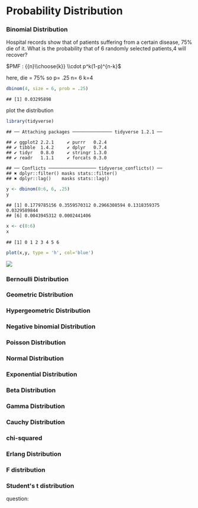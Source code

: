 Probability Distribution
================

### Binomial Distribution

Hospital records show that of patients suffering from a certain disease, 75% die of it. What is the probability that of 6 randomly selected patients,4 will recover?

 $PMF : {{n}\\choose{k}} \\cdot p^k(1-p)^{n-k}$

here, die = 75% so p= .25 n= 6 k=4

``` r
dbinom(4, size = 6, prob = .25)
```

    ## [1] 0.03295898

plot the distribution

``` r
library(tidyverse)
```

    ## ── Attaching packages ─────────────── tidyverse 1.2.1 ──

    ## ✔ ggplot2 2.2.1     ✔ purrr   0.2.4
    ## ✔ tibble  1.4.2     ✔ dplyr   0.7.4
    ## ✔ tidyr   0.8.0     ✔ stringr 1.3.0
    ## ✔ readr   1.1.1     ✔ forcats 0.3.0

    ## ── Conflicts ────────────────── tidyverse_conflicts() ──
    ## ✖ dplyr::filter() masks stats::filter()
    ## ✖ dplyr::lag()    masks stats::lag()

``` r
y <- dbinom(0:6, 6, .25)
y
```

    ## [1] 0.1779785156 0.3559570312 0.2966308594 0.1318359375 0.0329589844
    ## [6] 0.0043945312 0.0002441406

``` r
x <- c(0:6)
x
```

    ## [1] 0 1 2 3 4 5 6

``` r
plot(x,y, type = 'h', col='blue')
```

![](Probability_Distribution_files/figure-markdown_github/unnamed-chunk-2-1.png)

### Bernoulli Distribution

### Geometric Distribution

### Hypergeometric Distribution

### Negative binomial Distribution

### Poisson Distribution

### Normal Distribution

### Exponential Distribution

### Beta Distribution

### Gamma Distribution

### Cauchy Distribution

### chi-squared

### Erlang Distribution

### F distribution

### Student's t distribution

question:
